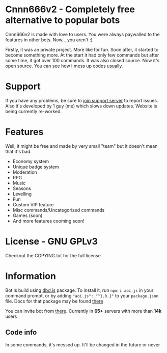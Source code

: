 # Cnnn666v2 - Completely free alternative to popular bots
Cnnn666v2 is made with love to users. You were always paywalled to the features in other bots. Now... you aren't :)

Firstly, it was an private project. More like for fun. Soon after, it started to become something more. At the start it had only few commands but after some time, it got over 100 commands.
It was also closed source. Now it's open source.
You can see how I mess up codes usually.

# Support
If you have any problems, be sure to [join support server](https://discord.gg/mt4hDxQpPg) to report issues.
Also it's developed by 1 guy (me) which slows down updates.
Website is being currently re-worked.

# Features
Well, it might be free and made by very small "team" but it doesn't mean that it's bad.
- Economy system
- Unique badge system
- Moderation
- RPG
- Music
- Seasons
- Levelling
- Fun
- Custom VIP feature
- Misc commands/Uncategorized commands
- Games (soon)
- And more features cooming soon!

# License - GNU GPLv3
Checkout the COPYING.txt for the full license

# Information
Bot is build using [dbd.js](https://dbd.js.org/) package.
To install it, run `npm i aoi.js` in your command prompt,
or by adding `"aoi.js": "^1.0.1"` to your `package.json` file.
Docs for that package may be found [there](https://dbd.leref.ga/)

You can invite bot from [there](https://top.gg/bot/794583111647494174/invite/). 
Currently in **65+** servers with more than **14k** users

## Code info
In some commands, it's messed up. It'll be changed in the future or never
